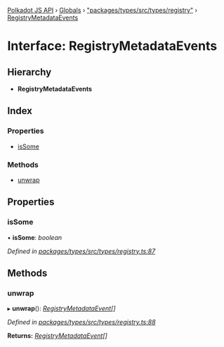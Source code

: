 [Polkadot JS API](../README.md) › [Globals](../globals.md) › ["packages/types/src/types/registry"](../modules/_packages_types_src_types_registry_.md) › [RegistryMetadataEvents](_packages_types_src_types_registry_.registrymetadataevents.md)

# Interface: RegistryMetadataEvents

## Hierarchy

* **RegistryMetadataEvents**

## Index

### Properties

* [isSome](_packages_types_src_types_registry_.registrymetadataevents.md#issome)

### Methods

* [unwrap](_packages_types_src_types_registry_.registrymetadataevents.md#unwrap)

## Properties

###  isSome

• **isSome**: *boolean*

*Defined in [packages/types/src/types/registry.ts:87](https://github.com/polkadot-js/api/blob/b6d1be6ee5/packages/types/src/types/registry.ts#L87)*

## Methods

###  unwrap

▸ **unwrap**(): *[RegistryMetadataEvent](_packages_types_src_types_registry_.registrymetadataevent.md)[]*

*Defined in [packages/types/src/types/registry.ts:88](https://github.com/polkadot-js/api/blob/b6d1be6ee5/packages/types/src/types/registry.ts#L88)*

**Returns:** *[RegistryMetadataEvent](_packages_types_src_types_registry_.registrymetadataevent.md)[]*
